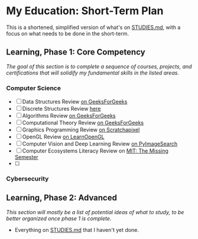 # My Education: Short-Term Plan

This is a shortened, simplified version of what's on [STUDIES.md](https://github.com/MasqueradeOfSilence/MasqueradeOfSilence/blob/main/STUDIES.md), with a focus on what needs to be done in the short-term. 

## Learning, Phase 1: Core Competency
*The goal of this section is to complete a sequence of courses, projects, and certifications that will solidify my fundamental skills in the listed areas.*

### Computer Science

- [ ] Data Structures Review [on GeeksForGeeks](https://www.geeksforgeeks.org/data-structures/)
- [ ] Discrete Structures Review [here](http://discrete.openmathbooks.org/dmoi3/dmoi.html)
- [ ] Algorithms Review [on GeeksForGeeks](https://www.geeksforgeeks.org/fundamentals-of-algorithms/)
- [ ] Computational Theory Review [on GeeksForGeeks](https://www.geeksforgeeks.org/theory-of-computation-automata-tutorials/)
- [ ] Graphics Programming Review [on Scratchapixel](https://www.scratchapixel.com/)
- [ ] OpenGL Review [on LearnOpenGL](https://learnopengl.com/)
- [ ] Computer Vision and Deep Learning Review [on PyImageSearch](https://pyimagesearch.com/start-here/)
- [ ] Computer Ecosystems Literacy Review on [MIT: The Missing Semester](https://missing.csail.mit.edu/)
- [ ] 

### Cybersecurity

## Learning, Phase 2: Advanced

*This section will mostly be a list of potential ideas of what to study, to be better organized once phase 1 is complete.*

- Everything on [STUDIES.md](https://github.com/MasqueradeOfSilence/MasqueradeOfSilence/blob/main/STUDIES.md) that I haven't yet done. 
